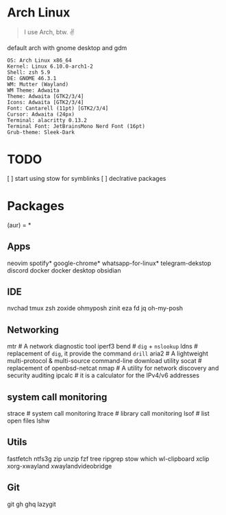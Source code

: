 # Arch Linux

> I use Arch, btw. ✌️

default arch with gnome desktop and gdm

```
OS: Arch Linux x86_64
Kernel: Linux 6.10.0-arch1-2
Shell: zsh 5.9
DE: GNOME 46.3.1
WM: Mutter (Wayland)
WM Theme: Adwaita
Theme: Adwaita [GTK2/3/4]
Icons: Adwaita [GTK2/3/4]
Font: Cantarell (11pt) [GTK2/3/4]
Cursor: Adwaita (24px)
Terminal: alacritty 0.13.2
Terminal Font: JetBrainsMono Nerd Font (16pt)
Grub-theme: Sleek-Dark
```

# TODO

[ ] start using stow for symblinks
[ ] declrative packages

# Packages

(aur) = *

## Apps
neovim
spotify*
google-chrome*
whatsapp-for-linux*
telegram-dekstop
discord
docker
docker desktop
obsidian

## IDE
nvchad
tmux
zsh
zoxide
ohmyposh
zinit
eza
fd
jq
oh-my-posh

## Networking
mtr # A network diagnostic tool
iperf3
bend  # `dig` + `nslookup`
ldns # replacement of `dig`, it provide the command `drill`
aria2 # A lightweight multi-protocol & multi-source command-line download utility
socat # replacement of openbsd-netcat
nmap # A utility for network discovery and security auditing
ipcalc  # it is a calculator for the IPv4/v6 addresses

## system call monitoring
strace # system call monitoring
ltrace # library call monitoring
lsof # list open files
lshw

## Utils
fastfetch
ntfs3g
zip
unzip
fzf
tree
ripgrep
stow
which
wl-clipboard
xclip
xorg-xwayland
xwaylandvideobridge

## Git
git
gh
ghq
lazygit


